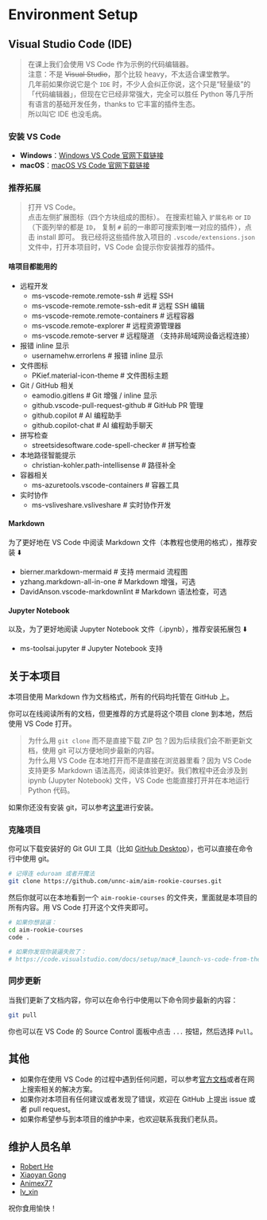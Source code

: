 # Environment Setup

## Visual Studio Code (IDE)

> 在课上我们会使用 VS Code 作为示例的代码编辑器。  
> 注意：不是 ~~Visual Studio~~，那个比较 heavy，不太适合课堂教学。  
> 几年前如果你说它是个 `IDE` 时，不少人会纠正你说，这个只是“轻量级”的「代码编辑器」，但现在它已经非常强大，完全可以胜任 Python 等几乎所有语言的基础开发任务，thanks to 它丰富的插件生态。  
> 所以叫它 IDE 也没毛病。

### 安装 VS Code

- **Windows**：[Windows VS Code 官网下载链接](https://code.visualstudio.com/sha/download?build=stable&os=win32-x64-user)
- **macOS**：[macOS VS Code 官网下载链接](https://code.visualstudio.com/sha/download?build=stable&os=darwin-universal)

### 推荐拓展

> 打开 VS Code。  
> 点击左侧扩展图标（四个方块组成的图标）。
> 在搜索栏输入 `扩展名称` or `ID` （下面列举的都是 `ID`， 复制 `#` 前的一串即可搜索到唯一对应的插件），点击 install 即可。
> 我已经将这些插件放入项目的 `.vscode/extensions.json` 文件中，打开本项目时，VS Code 会提示你安装推荐的插件。

#### 啥项目都能用的

- 远程开发
  - ms-vscode-remote.remote-ssh # 远程 SSH
  - ms-vscode-remote.remote-ssh-edit # 远程 SSH 编辑
  - ms-vscode-remote.remote-containers # 远程容器
  - ms-vscode.remote-explorer # 远程资源管理器
  - ms-vscode.remote-server # 远程隧道 （支持非局域网设备远程连接）
- 报错 inline 显示
  - usernamehw.errorlens # 报错 inline 显示
- 文件图标
  - PKief.material-icon-theme # 文件图标主题
- Git / GitHub 相关
  - eamodio.gitlens # Git 增强 / inline 显示
  - github.vscode-pull-request-github # GitHub PR 管理
  - github.copilot # AI 编程助手
  - github.copilot-chat # AI 编程助手聊天
- 拼写检查
  - streetsidesoftware.code-spell-checker # 拼写检查
- 本地路径智能提示
  - christian-kohler.path-intellisense # 路径补全
- 容器相关
  - ms-azuretools.vscode-containers # 容器工具
- 实时协作
  - ms-vsliveshare.vsliveshare # 实时协作开发

#### Markdown

为了更好地在 VS Code 中阅读 Markdown 文件（本教程也使用的格式），推荐安装 ⬇️

- bierner.markdown-mermaid # 支持 mermaid 流程图
- yzhang.markdown-all-in-one # Markdown 增强，可选
- DavidAnson.vscode-markdownlint # Markdown 语法检查，可选

#### Jupyter Notebook

以及，为了更好地阅读 Jupyter Notebook 文件（.ipynb），推荐安装拓展包 ⬇️

- ms-toolsai.jupyter # Jupyter Notebook 支持

## 关于本项目

本项目使用 Markdown 作为文档格式，所有的代码均托管在 GitHub 上。

你可以在线阅读所有的文档，但更推荐的方式是将这个项目 clone 到本地，然后使用 VS Code 打开。

> 为什么用 `git clone` 而不是直接下载 ZIP 包？因为后续我们会不断更新文档，使用 git 可以方便地同步最新的内容。  
> 为什么用 VS Code 在本地打开而不是直接在浏览器里看？因为 VS Code 支持更多 Markdown 语法高亮，阅读体验更好。我们教程中还会涉及到 ipynb (Jupyter Notebook) 文件，VS Code 也能直接打开并在本地运行 Python 代码。

如果你还没有安装 git，可以参考[这里](https://git-scm.com/book/en/v2/Getting-Started-Installing-Git)进行安装。

### 克隆项目

你可以下载安装好的 Git GUI 工具（比如 [GitHub Desktop](https://desktop.github.com/)），也可以直接在命令行中使用 git。

```bash
# 记得连 eduroam 或者开魔法
git clone https://github.com/unnc-aim/aim-rookie-courses.git
```

然后你就可以在本地看到一个 `aim-rookie-courses` 的文件夹，里面就是本项目的所有内容。用 VS Code 打开这个文件夹即可。

```bash
# 如果你想装逼：
cd aim-rookie-courses
code .

# 如果你发现你装逼失败了：
# https://code.visualstudio.com/docs/setup/mac#_launch-vs-code-from-the-command-line
```

### 同步更新

当我们更新了文档内容，你可以在命令行中使用以下命令同步最新的内容：

```bash
git pull
```

你也可以在 VS Code 的 Source Control 面板中点击 `...` 按钮，然后选择 `Pull`。

## 其他

- 如果你在使用 VS Code 的过程中遇到任何问题，可以参考[官方文档](https://code.visualstudio.com/docs)或者在网上搜索相关的解决方案。
- 如果你对本项目有任何建议或者发现了错误，欢迎在 GitHub 上提出 issue 或者 pull request。
- 如果你希望参与到本项目的维护中来，也欢迎联系我我们老队员。

## 维护人员名单

- [Robert He](https://github.com/hnrobert)
- [Xiaoyan Gong](https://github.com/Calc1te)
- [Animex77](https://github.com/Animex77)
- [lv_xin](https://github.com/lvxin1024)

祝你食用愉快！
